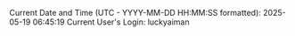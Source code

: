 Current Date and Time (UTC - YYYY-MM-DD HH:MM:SS formatted): 2025-05-19 06:45:19
Current User's Login: luckyaiman
